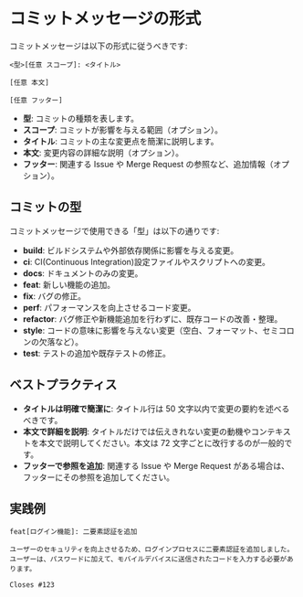 # コミットメッセージの形式

コミットメッセージは以下の形式に従うべきです:

```
<型>[任意 スコープ]: <タイトル>

[任意 本文]

[任意 フッター]
```

- **型**: コミットの種類を表します。
- **スコープ**: コミットが影響を与える範囲（オプション）。
- **タイトル**: コミットの主な変更点を簡潔に説明します。
- **本文**: 変更内容の詳細な説明（オプション）。
- **フッター**: 関連する Issue や Merge Request の参照など、追加情報（オプション）。

## コミットの型

コミットメッセージで使用できる「型」は以下の通りです:

- **build**: ビルドシステムや外部依存関係に影響を与える変更。
- **ci**: CI(Continuous Integration)設定ファイルやスクリプトへの変更。
- **docs**: ドキュメントのみの変更。
- **feat**: 新しい機能の追加。
- **fix**: バグの修正。
- **perf**: パフォーマンスを向上させるコード変更。
- **refactor**: バグ修正や新機能追加を行わずに、既存コードの改善・整理。
- **style**: コードの意味に影響を与えない変更（空白、フォーマット、セミコロンの欠落など）。
- **test**: テストの追加や既存テストの修正。

## ベストプラクティス

- **タイトルは明確で簡潔に**: タイトル行は 50 文字以内で変更の要約を述べるべきです。
- **本文で詳細を説明**: タイトルだけでは伝えきれない変更の動機やコンテキストを本文で説明してください。本文は 72 文字ごとに改行するのが一般的です。
- **フッターで参照を追加**: 関連する Issue や Merge Request がある場合は、フッターにその参照を追加してください。

## 実践例

```
feat[ログイン機能]: 二要素認証を追加

ユーザーのセキュリティを向上させるため、ログインプロセスに二要素認証を追加しました。ユーザーは、パスワードに加えて、モバイルデバイスに送信されたコードを入力する必要があります。

Closes #123
```
